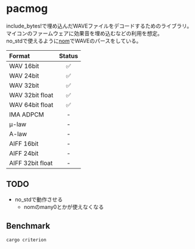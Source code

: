 # pacmog

include_bytes!で埋め込んだWAVEファイルをデコードするためのライブラリ。  
マイコンのファームウェアに効果音を埋め込むなどの利用を想定。  
no_stdで使えるように[nom](https://github.com/Geal/nom)でWAVEのパースをしている。  

| Format          | Status |
| :---            | :---: |
| WAV 16bit       | ✅ |
| WAV 24bit       | ✅ |
| WAV 32bit       | ✅ |
| WAV 32bit float | ✅ |
| WAV 64bit float | ✅ |
| IMA ADPCM | - |
| μ-law | - |
| A-law | - |
| AIFF 16bit | - |
| AIFF 24bit | - |
| AIFF 32bit float | - |




## TODO

- no_stdで動作させる
  - nomのmany0とかが使えなくなる


## Benchmark

```
cargo criterion
```
